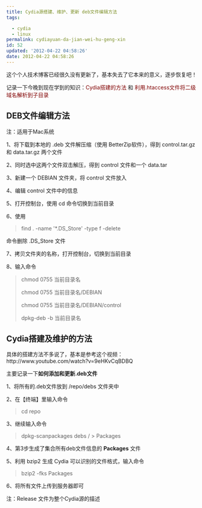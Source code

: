 ```yaml
---
title: Cydia源搭建、维护、更新 deb文件编辑方法
tags: 

  - cydia
  - linux
permalink: cydiayuan-da-jian-wei-hu-geng-xin
id: 52
updated: '2012-04-22 04:58:26'
date: 2012-04-22 04:58:26
---
```


<p>这个个人技术博客已经很久没有更新了，基本失去了它本来的意义，逐步恢复吧！</p>
<p>记录一下今晚到现在学到的知识：<span style="color: #800000;">Cydia搭建的方法</span> 和 <span style="color: #800000;">利用.htaccess文件将二级域名解析到子目录</span></p>
<h2>DEB文件编辑方法</h2>
<p>注：适用于Mac系统</p>
<p>1、将下载到本地的 .deb 文件解压缩（使用 BetterZip软件），得到&nbsp;control.tar.gz 和&nbsp;data.tar.gz 两个文件</p>
<p>2、同时选中这两个文件双击解压，得到 control 文件和一个 data.tar</p>
<p>3、新建一个 DEBIAN 文件夹，将 control 文件放入</p>
<p>4、编辑 control 文件中的信息</p>
<p>5、打开控制台，使用 cd 命令切换到当前目录</p>
<p>6、使用</p>
<blockquote>
<p>find . -name '*.DS_Store' -type f -delete</p>
</blockquote>
<p>命令删除 .DS_Store 文件</p>
<p>7、拷贝文件夹的名称，打开控制台，切换到当前目录</p>
<p>8、输入命令</p>
<blockquote>
<p>chmod 0755 当前目录名</p>
<p>chmod 0755 当前目录名/DEBIAN</p>
<p>chmod 0755 当前目录名/DEBIAN/control</p>
<p>dpkg-deb -b 当前目录名</p>
</blockquote>
<h2>Cydia搭建及维护的方法</h2>
<p>具体的搭建方法不多说了，基本是参考这个视频：http://www.youtube.com/watch?v=9eHKvCqBDBQ</p>
<p>主要记录一下<strong>如何添加和更新.deb文件</strong></p>
<p>1、将所有的.deb文件放到 /repo/debs 文件夹中</p>
<p>2、在【终端】里输入命令</p>
<blockquote>
<p>cd repo</p>
</blockquote>
<p>3、继续输入命令</p>
<blockquote>
<p>dpkg-scanpackages debs / &gt; Packages</p>
</blockquote>
<p>4、第3步生成了集合所有deb文件信息的 <strong>Packages</strong> 文件</p>
<p>5、利用 bzip2 生成 Cydia 可以识别的文件格式，输入命令</p>
<blockquote>
<p>bzip2 -fks Packages</p>
</blockquote>
<p>6、将所有文件上传到服务器即可</p>
<p>注：Release 文件为整个Cydia源的描述</p>
